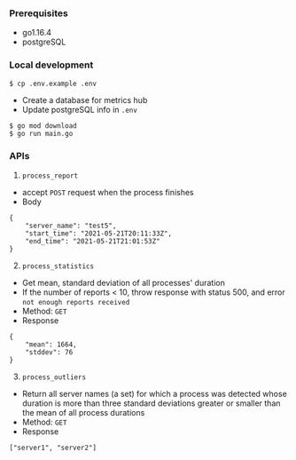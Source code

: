 ### Prerequisites
- go1.16.4
- postgreSQL
### Local development
```
$ cp .env.example .env
```
- Create a database for metrics hub
- Update postgreSQL info in `.env`
```
$ go mod download
$ go run main.go
```
### APIs
1. `process_report`
- accept `POST` request when the process finishes
- Body 
```
{
	"server_name": "test5",
	"start_time": "2021-05-21T20:11:33Z",
	"end_time": "2021-05-21T21:01:53Z"
}
```
2. `process_statistics`
- Get mean, standard deviation of all processes' duration
- If the number of reports < 10, throw response with status 500, and error `not enough reports received`  
- Method: `GET`
- Response 
```
{
    "mean": 1664,
    "stddev": 76
}
```
3. `process_outliers`
- Return all server names (a set) for which a process was detected whose duration is more than three standard deviations greater or smaller than the mean of all process durations
- Method: `GET`
- Response
```
["server1", "server2"] 
```